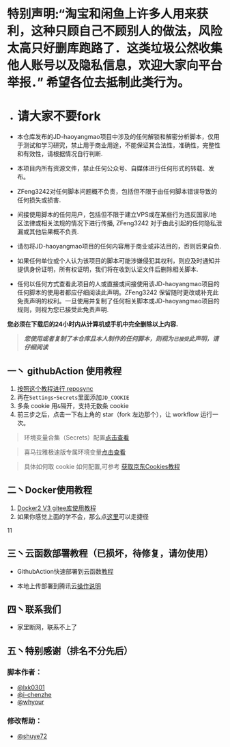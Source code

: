 # 特别声明:“淘宝和闲鱼上许多人用来获利，这种只顾自己不顾别人的做法，风险太高只好删库跑路了．这类垃圾公然收集他人账号以及隐私信息，欢迎大家向平台举报．”  希望各位去抵制此类行为。

* # 请大家不要fork

* 本仓库发布的JD-haoyangmao项目中涉及的任何解锁和解密分析脚本，仅用于测试和学习研究，禁止用于商业用途，不能保证其合法性，准确性，完整性和有效性，请根据情况自行判断.

* 本项目内所有资源文件，禁止任何公众号、自媒体进行任何形式的转载、发布。

* ZFeng3242对任何脚本问题概不负责，包括但不限于由任何脚本错误导致的任何损失或损害.

* 间接使用脚本的任何用户，包括但不限于建立VPS或在某些行为违反国家/地区法律或相关法规的情况下进行传播, ZFeng3242 对于由此引起的任何隐私泄漏或其他后果概不负责.

* 请勿将JD-haoyangmao项目的任何内容用于商业或非法目的，否则后果自负.

* 如果任何单位或个人认为该项目的脚本可能涉嫌侵犯其权利，则应及时通知并提供身份证明，所有权证明，我们将在收到认证文件后删除相关脚本.

* 任何以任何方式查看此项目的人或直接或间接使用该JD-haoyangmao项目的任何脚本的使用者都应仔细阅读此声明。ZFeng3242 保留随时更改或补充此免责声明的权利。一旦使用并复制了任何相关脚本或JD-haoyangmao项目的规则，则视为您已接受此免责声明.

 **您必须在下载后的24小时内从计算机或手机中完全删除以上内容.**  </br>
> ***您使用或者复制了本仓库且本人制作的任何脚本，则视为`已接受`此声明，请仔细阅读*** 

## 一丶 githubAction 使用教程

1. [按照这个教程进行 reposync](https://thoughts.teambition.com/share/6013bd119ff53400460b97f6#title=如何使用Github挂京东水果等)
2. 再在`Settings`-`Secrets`里面添加`JD_COOKIE`
3. 多条 cookie 用`&`隔开，支持无数条 cookie
4. 前三步之后，点击一下右上角的 star（fork 左边那个），让 workflow 运行一次。

> 环境变量合集（Secrets）配置[点击查看](githubAction.md)
  
> 喜马拉雅极速版专属环境变量[点击查看](backup/xmly.md)

> 具体如何取 cookie 如何配置,可参考 [获取京东Cookies教程](https://thoughts.teambition.com/share/600bfeb863d4740047ac9ca9#title=如何抓取JD-Cookie)


## 二丶Docker使用教程

1. [Docker2 V3 gitee库使用教程](backup/docker/Docker2.md)
2. 如果你感觉上面的学不会，那么点[这里](backup/docker/Docker2.1.md)可以走捷径

11
## 三丶云函数部署教程（已损坏，待修复，请勿使用）
*  GithubAction快速部署到云函数[教程](TencentScf/tencentscf.md)

*  本地上传部署到腾讯云[操作说明](TencentScf/iCloud.md)
 
## 四丶联系我们
*  家里断网，联系不上了

## 五丶特别感谢（排名不分先后）
### 脚本作者：
*  [@lxk0301](https://gitee.com/lxk0301) 
*  [@i-chenzhe](https://github.com/i-chenzhe) 
*  [@whyour](https://github.com/whyour) 
### 修改帮助：
* [@shuye72](https://gitee.com/shuye72)
